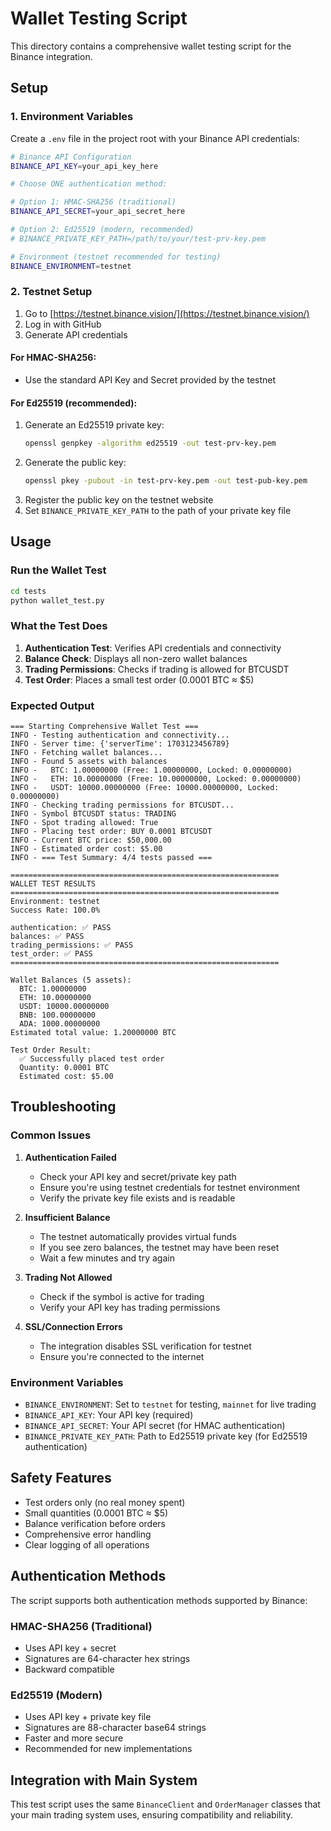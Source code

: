 # Wallet Testing Script

This directory contains a comprehensive wallet testing script for the Binance integration.

## Setup

### 1. Environment Variables

Create a `.env` file in the project root with your Binance API credentials:

```bash
# Binance API Configuration
BINANCE_API_KEY=your_api_key_here

# Choose ONE authentication method:

# Option 1: HMAC-SHA256 (traditional)
BINANCE_API_SECRET=your_api_secret_here

# Option 2: Ed25519 (modern, recommended)
# BINANCE_PRIVATE_KEY_PATH=/path/to/your/test-prv-key.pem

# Environment (testnet recommended for testing)
BINANCE_ENVIRONMENT=testnet
```

### 2. Testnet Setup

1. Go to [https://testnet.binance.vision/](https://testnet.binance.vision/)
2. Log in with GitHub
3. Generate API credentials

#### For HMAC-SHA256:
- Use the standard API Key and Secret provided by the testnet

#### For Ed25519 (recommended):
1. Generate an Ed25519 private key:
   ```bash
   openssl genpkey -algorithm ed25519 -out test-prv-key.pem
   ```
2. Generate the public key:
   ```bash
   openssl pkey -pubout -in test-prv-key.pem -out test-pub-key.pem
   ```
3. Register the public key on the testnet website
4. Set `BINANCE_PRIVATE_KEY_PATH` to the path of your private key file

## Usage

### Run the Wallet Test

```bash
cd tests
python wallet_test.py
```

### What the Test Does

1. **Authentication Test**: Verifies API credentials and connectivity
2. **Balance Check**: Displays all non-zero wallet balances
3. **Trading Permissions**: Checks if trading is allowed for BTCUSDT
4. **Test Order**: Places a small test order (0.0001 BTC ≈ $5)

### Expected Output

```
=== Starting Comprehensive Wallet Test ===
INFO - Testing authentication and connectivity...
INFO - Server time: {'serverTime': 1703123456789}
INFO - Fetching wallet balances...
INFO - Found 5 assets with balances
INFO -   BTC: 1.00000000 (Free: 1.00000000, Locked: 0.00000000)
INFO -   ETH: 10.00000000 (Free: 10.00000000, Locked: 0.00000000)
INFO -   USDT: 10000.00000000 (Free: 10000.00000000, Locked: 0.00000000)
INFO - Checking trading permissions for BTCUSDT...
INFO - Symbol BTCUSDT status: TRADING
INFO - Spot trading allowed: True
INFO - Placing test order: BUY 0.0001 BTCUSDT
INFO - Current BTC price: $50,000.00
INFO - Estimated order cost: $5.00
INFO - === Test Summary: 4/4 tests passed ===

============================================================
WALLET TEST RESULTS
============================================================
Environment: testnet
Success Rate: 100.0%

authentication: ✅ PASS
balances: ✅ PASS
trading_permissions: ✅ PASS
test_order: ✅ PASS
============================================================

Wallet Balances (5 assets):
  BTC: 1.00000000
  ETH: 10.00000000
  USDT: 10000.00000000
  BNB: 100.00000000
  ADA: 1000.00000000
Estimated total value: 1.20000000 BTC

Test Order Result:
  ✅ Successfully placed test order
  Quantity: 0.0001 BTC
  Estimated cost: $5.00
```

## Troubleshooting

### Common Issues

1. **Authentication Failed**
   - Check your API key and secret/private key path
   - Ensure you're using testnet credentials for testnet environment
   - Verify the private key file exists and is readable

2. **Insufficient Balance**
   - The testnet automatically provides virtual funds
   - If you see zero balances, the testnet may have been reset
   - Wait a few minutes and try again

3. **Trading Not Allowed**
   - Check if the symbol is active for trading
   - Verify your API key has trading permissions

4. **SSL/Connection Errors**
   - The integration disables SSL verification for testnet
   - Ensure you're connected to the internet

### Environment Variables

- `BINANCE_ENVIRONMENT`: Set to `testnet` for testing, `mainnet` for live trading
- `BINANCE_API_KEY`: Your API key (required)
- `BINANCE_API_SECRET`: Your API secret (for HMAC authentication)
- `BINANCE_PRIVATE_KEY_PATH`: Path to Ed25519 private key (for Ed25519 authentication)

## Safety Features

- Test orders only (no real money spent)
- Small quantities (0.0001 BTC ≈ $5)
- Balance verification before orders
- Comprehensive error handling
- Clear logging of all operations

## Authentication Methods

The script supports both authentication methods supported by Binance:

### HMAC-SHA256 (Traditional)
- Uses API key + secret
- Signatures are 64-character hex strings
- Backward compatible

### Ed25519 (Modern)
- Uses API key + private key file
- Signatures are 88-character base64 strings
- Faster and more secure
- Recommended for new implementations

## Integration with Main System

This test script uses the same `BinanceClient` and `OrderManager` classes that your main trading system uses, ensuring compatibility and reliability.

